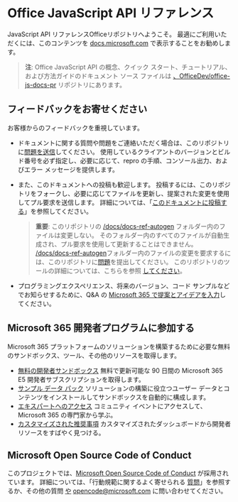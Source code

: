 # <a name="office-javascript-api-reference"></a>Office JavaScript API リファレンス

JavaScript API リファレンスOfficeリポジトリへようこそ。 最適にご利用いただくには、このコンテンツを [docs.microsoft.com](https://docs.microsoft.com/javascript/api/overview/office) で表示することをお勧めします。

> **注**: Office JavaScript API の概念、クイック スタート、チュートリアル、および方法ガイドのドキュメント ソース ファイルは [、OfficeDev/office-js-docs-pr](https://github.com/OfficeDev/office-js-docs-pr) リポジトリにあります。

## <a name="give-us-your-feedback"></a>フィードバックをお寄せください

お客様からのフィードバックを重視しています。

* ドキュメントに関する質問や問題をご連絡いただく場合は、このリポジトリに[問題を送信](https://github.com/OfficeDev/office-js-docs-reference/issues)してください。 使用しているクライアントのバージョンとビルド番号を必ず指定し、必要に応じて、repro の手順、コンソール出力、およびエラー メッセージを提供します。

* また、このドキュメントへの投稿も歓迎します。 投稿するには、このリポジトリをフォークし、必要に応じてファイルを更新し、提案された変更を使用してプル要求を送信します。 詳細については、「[このドキュメントに投稿する](Contributing.md)」を参照してください。

    > **重要**: このリポジトリの [/docs/docs-ref-autogen](https://github.com/OfficeDev/office-js-docs-reference/tree/master/docs/docs-ref-autogen) フォルダー内のファイルは変更しない。 そのフォルダー内のすべてのファイルが自動生成され、プル要求を使用して更新することはできません。 [/docs/docs-ref-autogen](https://github.com/OfficeDev/office-js-docs-reference/tree/master/docs/docs-ref-autogen)フォルダー内のファイルの変更を要求するには、このリポジトリに[問題](https://github.com/OfficeDev/office-js-docs-reference/issues)を提出してください。 このリポジトリのツールの詳細については、こちらを参照 [してください](https://github.com/OfficeDev/office-js-docs-reference/blob/master/DocumentationToolingNotes.md)。

* プログラミングエクスペリエンス、将来のバージョン、コード サンプルなどでお知らせするために、Q&A の [Microsoft 365 で提案とアイデアを入力](https://docs.microsoft.com/answers/products/m365)してください。

## <a name="join-the-microsoft-365-developer-program"></a>Microsoft 365 開発者プログラムに参加する

Microsoft 365 プラットフォームのソリューションを構築するために必要な無料のサンドボックス、ツール、その他のリソースを取得します。

* [無料の開発者サンドボックス](https://developer.microsoft.com/microsoft-365/dev-program#Subscription) 無料で更新可能な 90 日間の Microsoft 365 E5 開発者サブスクリプションを取得します。
* [サンプル データ パック](https://developer.microsoft.com/microsoft-365/dev-program#Sample) ソリューションの構築に役立つユーザー データとコンテンツをインストールしてサンドボックスを自動的に構成します。
* [エキスパートへのアクセス](https://developer.microsoft.com/microsoft-365/dev-program#Experts) コミュニティ イベントにアクセスして、Microsoft 365 の専門家から学ぶ。
* [カスタマイズされた推奨事項](https://developer.microsoft.com/microsoft-365/dev-program#Recommendations) カスタマイズされたダッシュボードから開発者リソースをすばやく見つける。


## <a name="microsoft-open-source-code-of-conduct"></a>Microsoft Open Source Code of Conduct

このプロジェクトでは、[Microsoft Open Source Code of Conduct](https://opensource.microsoft.com/codeofconduct/) が採用されています。
詳細については、「行動規範に関するよく寄せられる [質問](https://opensource.microsoft.com/codeofconduct/faq/)」を参照するか、その他の質問 [や](mailto:opencode@microsoft.com) opencode@microsoft.com に問い合わせてください。
